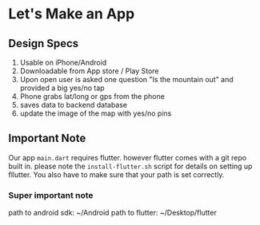 # Let's Make an App

## Design Specs
1. Usable on iPhone/Android
2. Downloadable from App store / Play Store
3. Upon open user is asked one question "Is the mountain out" and provided a big yes/no tap
4. Phone grabs lat/long or gps from the phone
5. saves data to backend database
6. update the image of the map with yes/no pins


## Important Note
Our app ```main.dart``` requires flutter. however flutter comes with a git repo built in. please note the ```install-flutter.sh``` script for details on setting up fllutter. You also have to make sure that your path is set correctly.

### Super important note

path to android sdk: ~/Android
path to flutter: ~/Desktop/flutter
